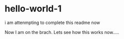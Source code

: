 # hello-world-1

i am attenmpting to complete this readme now



Now I am on the brach. Lets see how this works now.....




